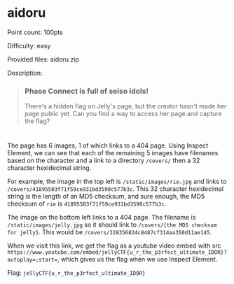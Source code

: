 # aidoru
Point count: 100pts

Difficulty: easy

Provided files: aidoru.zip

Description:
> ### Phase Connect is full of seiso idols!
>
>There's a hidden flag on Jelly's page, but the creator hasn't made her page public yet. Can you find a way to access her page and capture the flag?
# 

The page has 6 images, 1 of which links to a 404 page. Using Inspect Element, we can see that each of the remaining 5 images have filenames based on the character and a link to a directory `/covers/` then a 32 character hexidecimal string.

For example, the image in the top left is `/static/images/rie.jpg` and links to `/covers/41895503f71f59ce931bd3590c577b3c`. This 32 character hexidecimal string is the length of an MD5 checksum, and sure enough, the MD5 checksum of `rie` is `41895503f71f59ce931bd3590c577b3c`.

The image on the bottom left links to a 404 page. The filename is `/static/images/jelly.jpg` so it should link to `/covers/{the MD5 checksum for jelly}`. This would be `/covers/328356824c8487cf314aa350d11ae145`.

When we visit this link, we get the flag as a youtube video embed with src `https://www.youtube.com/embed/jellyCTF{u_r_the_p3rfect_ultimate_IDOR}?autoplay=;start=`, which gives us the flag when we use Inspect Element.

Flag: `jellyCTF{u_r_the_p3rfect_ultimate_IDOR}`
